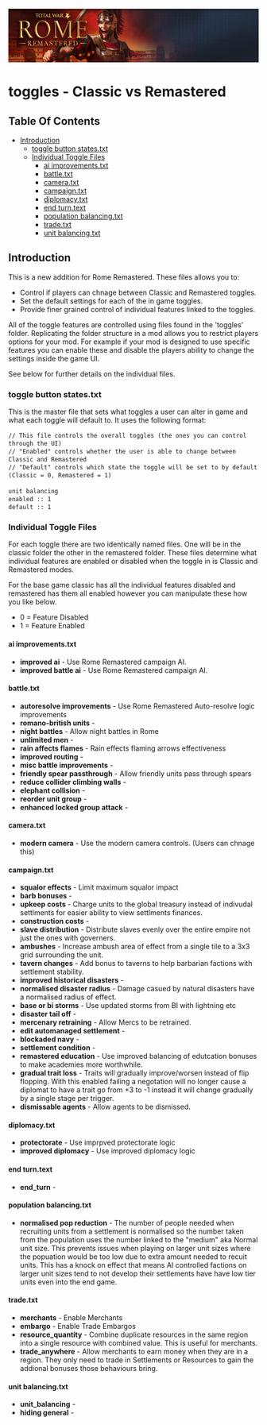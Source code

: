 ![Workshop_header_template](/Workshop_header_template.png)
# toggles - Classic vs Remastered

## Table Of Contents

* [Introduction](#introduction)
   * [toggle button states.txt](#toggle-button-statestxt)
   * [Individual Toggle Files](#individual-toggle-files)
      * [ai improvements.txt](#ai-improvementstxt)
      * [battle.txt](#battletxt)
      * [camera.txt](#cameratxt)
      * [campaign.txt](#campaigntxt)
      * [diplomacy.txt](#diplomacytxt)
      * [end turn.text](#end-turntext)
      * [population balancing.txt](#population-balancingtxt)
      * [trade.txt](#tradetxt)
      * [unit balancing.txt](#unit-balancingtxt)

## Introduction

This is a new addition for Rome Remastered. These files allows you to:

* Control if players can chnage between Classic and Remastered toggles.
* Set the default settings for each of the in game toggles.
* Provide finer grained control of individual features linked to the toggles.

All of the toggle features are controlled using files found in the 'toggles' folder. Replicating the folder structure in a mod allows you to restrict players options for your mod. For example if your mod is designed to use specific features you can enable these and disable the players ability to change the settings inside the game UI.

See below for further details on the individual files.

### toggle button states.txt

This is the master file that sets what toggles a user can alter in game and what each toggle will default to. It uses the following format:

```
// This file controls the overall toggles (the ones you can control through the UI)
// "Enabled" controls whether the user is able to change between Classic and Remastered
// "Default" controls which state the toggle will be set to by default (Classic = 0, Remastered = 1)

unit balancing
enabled :: 1
default :: 1
```

### Individual Toggle Files

For each toggle there are two identically named files. One will be in the classic folder the other in the remastered folder. These files determine what individual features are enabled or disabled when the toggle in is Classic and Remastered modes.

For the base game classic has all the individual features disabled and remastered has them all enabled however you can manipulate these how you like below.

* 0 = Feature Disabled
* 1 = Feature Enabled

#### ai improvements.txt
* **improved ai** - Use Rome Remastered campaign AI.
* **improved battle ai** - Use Rome Remastered campaign AI.

#### battle.txt
* **autoresolve improvements** - Use Rome Remastered Auto-resolve logic improvements
* **romano-british units** -
* **night battles** - Allow night battles in Rome
* **unlimited men** -
* **rain affects flames** - Rain effects flaming arrows effectiveness
* **improved routing** -
* **misc battle improvements** -
* **friendly spear passthrough** - Allow friendly units pass through spears
* **reduce collider climbing walls** -
* **elephant collision** -
* **reorder unit group** -
* **enhanced locked group attack** -

#### camera.txt
* **modern camera** - Use the modern camera controls. (Users can chnage this)

#### campaign.txt
* **squalor effects** - Limit maximum squalor impact
* **barb bonuses** -
* **upkeep costs** - Charge units to the global treasury instead of indivudal settlments for easier ability to view settlments finances.  
* **construction costs** -
* **slave distribution** - Distribute slaves evenly over the entire empire not just the ones with governers.
* **ambushes** - Increase ambush area of effect from a single tile to a 3x3 grid surrounding the unit.
* **tavern changes** - Add bonus to taverns to help barbarian factions with settlement stability.
* **improved historical disasters** -
* **normalised disaster radius** - Damage casued by natural disasters have a normalised radius of effect.
* **base or bi storms** - Use updated storms from BI with lightning etc
* **disaster tail off** -
* **mercenary retraining** - Allow Mercs to be retrained.
* **edit automanaged settlement** -
* **blockaded navy** -
* **settlement condition** -
* **remastered education** - Use improved balancing of edutcation bonuses to make academies more worthwhile.
* **gradual trait loss** - Traits will gradually improve/worsen instead of flip flopping. With this enabled failing a negotation will no longer cause a diplomat to have a trait go from +3 to -1 instead it will change gradually by a single stage per trigger.
* **dismissable agents** - Allow agents to be dismissed.

#### diplomacy.txt
* **protectorate** - Use imprpved protectorate logic
* **improved diplomacy** - Use improved diplomacy logic

#### end turn.text
* **end_turn** -

#### population balancing.txt
* **normalised pop reduction** - The number of people needed when recruiting units from a settlement is normalised so the number taken from the population uses the number linked to the "medium" aka Normal unit size. This prevents issues when playing on larger unit sizes where the popuation would be too low due to extra amount needed to recuit units. This has a knock on effect that means AI controlled factions on larger unit sizes tend to not develop their settlements have have low tier units even into the end game.

#### trade.txt
* **merchants** - Enable Merchants
* **embargo** - Enable Trade Embargos
* **resource_quantity** - Combine duplicate resources in the same region into a single resource with combined value. This is useful for merchants.
* **trade_anywhere** - Allow merchants to earn money when they are in a region. They only need to trade in Settlements or Resources to gain the addional bonuses those behaviours bring.

#### unit balancing.txt
* **unit_balancing** -
* **hiding general** -
